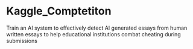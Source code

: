 # Kaggle_Comptetiton
Train an AI system to effectively detect AI generated essays from human written essays to help educational institutions combat cheating during submissions
